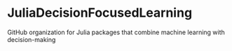 # JuliaDecisionFocusedLearning

GitHub organization for Julia packages that combine machine learning with decision-making

